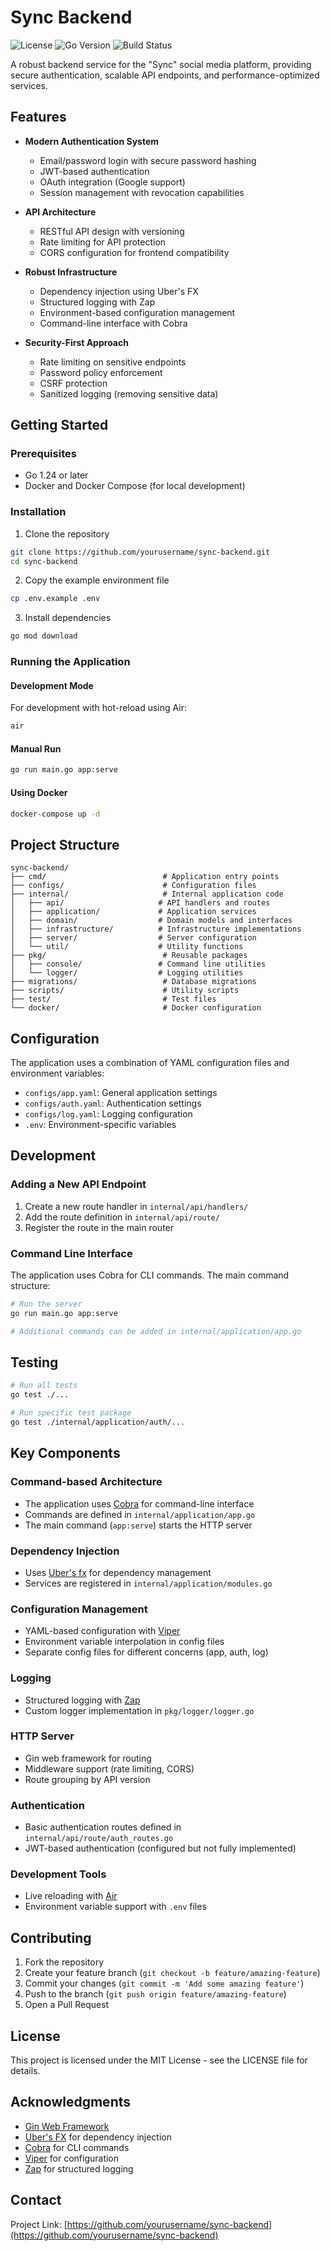 # Sync Backend

![License](https://img.shields.io/badge/license-MIT-blue.svg)
![Go Version](https://img.shields.io/badge/go-1.24-blue.svg)
![Build Status](https://img.shields.io/badge/build-passing-brightgreen.svg)

A robust backend service for the "Sync" social media platform, providing secure authentication, scalable API endpoints, and performance-optimized services.

## Features

- **Modern Authentication System**
  - Email/password login with secure password hashing
  - JWT-based authentication
  - OAuth integration (Google support)
  - Session management with revocation capabilities
  
- **API Architecture**
  - RESTful API design with versioning
  - Rate limiting for API protection
  - CORS configuration for frontend compatibility
  
- **Robust Infrastructure**
  - Dependency injection using Uber's FX
  - Structured logging with Zap
  - Environment-based configuration management
  - Command-line interface with Cobra

- **Security-First Approach**
  - Rate limiting on sensitive endpoints
  - Password policy enforcement
  - CSRF protection
  - Sanitized logging (removing sensitive data)

## Getting Started

### Prerequisites

- Go 1.24 or later
- Docker and Docker Compose (for local development)

### Installation

1. Clone the repository
```bash
git clone https://github.com/yourusername/sync-backend.git
cd sync-backend
```

2. Copy the example environment file
```bash
cp .env.example .env
```

3. Install dependencies
```bash
go mod download
```

### Running the Application

#### Development Mode

For development with hot-reload using Air:

```bash
air
```

#### Manual Run

```bash
go run main.go app:serve
```

#### Using Docker

```bash
docker-compose up -d
```

## Project Structure

```
sync-backend/
├── cmd/                          # Application entry points
├── configs/                      # Configuration files
├── internal/                     # Internal application code
│   ├── api/                     # API handlers and routes
│   ├── application/             # Application services
│   ├── domain/                  # Domain models and interfaces
│   ├── infrastructure/          # Infrastructure implementations
│   ├── server/                  # Server configuration
│   └── util/                    # Utility functions
├── pkg/                          # Reusable packages
│   ├── console/                 # Command line utilities
│   └── logger/                  # Logging utilities
├── migrations/                   # Database migrations
├── scripts/                      # Utility scripts
├── test/                         # Test files
└── docker/                       # Docker configuration
```

## Configuration

The application uses a combination of YAML configuration files and environment variables:

- `configs/app.yaml`: General application settings
- `configs/auth.yaml`: Authentication settings
- `configs/log.yaml`: Logging configuration
- `.env`: Environment-specific variables

## Development

### Adding a New API Endpoint

1. Create a new route handler in `internal/api/handlers/`
2. Add the route definition in `internal/api/route/`
3. Register the route in the main router

### Command Line Interface

The application uses Cobra for CLI commands. The main command structure:

```bash
# Run the server
go run main.go app:serve

# Additional commands can be added in internal/application/app.go
```

## Testing

```bash
# Run all tests
go test ./...

# Run specific test package
go test ./internal/application/auth/...
```

## Key Components

### Command-based Architecture
- The application uses [Cobra](https://github.com/spf13/cobra) for command-line interface
- Commands are defined in `internal/application/app.go`
- The main command (`app:serve`) starts the HTTP server

### Dependency Injection
- Uses [Uber's fx](https://github.com/uber-go/fx) for dependency management
- Services are registered in `internal/application/modules.go`

### Configuration Management
- YAML-based configuration with [Viper](https://github.com/spf13/viper)
- Environment variable interpolation in config files
- Separate config files for different concerns (app, auth, log)

### Logging
- Structured logging with [Zap](https://github.com/uber-go/zap)
- Custom logger implementation in `pkg/logger/logger.go`

### HTTP Server
- Gin web framework for routing
- Middleware support (rate limiting, CORS)
- Route grouping by API version

### Authentication
- Basic authentication routes defined in `internal/api/route/auth_routes.go`
- JWT-based authentication (configured but not fully implemented)

### Development Tools
- Live reloading with [Air](https://github.com/cosmtrek/air)
- Environment variable support with `.env` files

## Contributing

1. Fork the repository
2. Create your feature branch (`git checkout -b feature/amazing-feature`)
3. Commit your changes (`git commit -m 'Add some amazing feature'`)
4. Push to the branch (`git push origin feature/amazing-feature`)
5. Open a Pull Request

## License

This project is licensed under the MIT License - see the LICENSE file for details.

## Acknowledgments

- [Gin Web Framework](https://github.com/gin-gonic/gin)
- [Uber's FX](https://github.com/uber-go/fx) for dependency injection
- [Cobra](https://github.com/spf13/cobra) for CLI commands
- [Viper](https://github.com/spf13/viper) for configuration
- [Zap](https://github.com/uber-go/zap) for structured logging

## Contact

Project Link: [https://github.com/yourusername/sync-backend](https://github.com/yourusername/sync-backend)